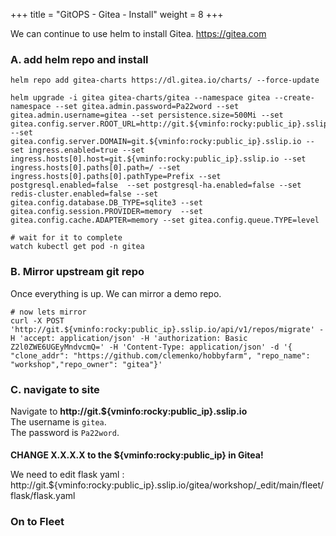 +++
title = "GitOPS - Gitea - Install"
weight = 8
+++

We can continue to use helm to install Gitea. https://gitea.com

### **A. add helm repo and install**

```ctr:rocky
helm repo add gitea-charts https://dl.gitea.io/charts/ --force-update

helm upgrade -i gitea gitea-charts/gitea --namespace gitea --create-namespace --set gitea.admin.password=Pa22word --set gitea.admin.username=gitea --set persistence.size=500Mi --set gitea.config.server.ROOT_URL=http://git.${vminfo:rocky:public_ip}.sslip.io --set gitea.config.server.DOMAIN=git.${vminfo:rocky:public_ip}.sslip.io --set ingress.enabled=true --set ingress.hosts[0].host=git.${vminfo:rocky:public_ip}.sslip.io --set ingress.hosts[0].paths[0].path=/ --set ingress.hosts[0].paths[0].pathType=Prefix --set postgresql.enabled=false  --set postgresql-ha.enabled=false --set redis-cluster.enabled=false --set gitea.config.database.DB_TYPE=sqlite3 --set gitea.config.session.PROVIDER=memory  --set gitea.config.cache.ADAPTER=memory --set gitea.config.queue.TYPE=level

# wait for it to complete
watch kubectl get pod -n gitea
```

### **B. Mirror upstream git repo**

Once everything is up. We can mirror a demo repo.

```ctr:rocky
# now lets mirror
curl -X POST 'http://git.${vminfo:rocky:public_ip}.sslip.io/api/v1/repos/migrate' -H 'accept: application/json' -H 'authorization: Basic Z2l0ZWE6UGEyMndvcmQ=' -H 'Content-Type: application/json' -d '{ "clone_addr": "https://github.com/clemenko/hobbyfarm", "repo_name": "workshop","repo_owner": "gitea"}'
```

### **C. navigate to site**

Navigate to **http://git.${vminfo:rocky:public_ip}.sslip.io**  
The username is `gitea`.  
The password is `Pa22word`.

####
**CHANGE X.X.X.X to the ${vminfo:rocky:public_ip} in Gitea!**

We need to edit flask yaml : http://git.${vminfo:rocky:public_ip}.sslip.io/gitea/workshop/_edit/main/fleet/flask/flask.yaml

### **On to Fleet**
